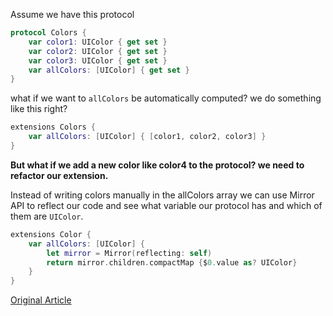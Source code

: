 Assume we have this protocol
```Swift
protocol Colors {
	var color1: UIColor { get set }
	var color2: UIColor { get set }
	var color3: UIColor { get set }
	var allColors: [UIColor] { get set }
}
```

 what if we want to `allColors` be automatically computed? we do something like this right?
 
```Swift
extensions Colors {
	var allColors: [UIColor] { [color1, color2, color3] }
}
```

**But what if we add a new color like color4 to the protocol? we need to refactor our extension.**

Instead of writing colors manually in the allColors array we can use Mirror API to reflect our code and see what variable our protocol has and which of them are `UIColor`.

```Swift
extensions Color {
	var allColors: [UIColor] {
		let mirror = Mirror(reflecting: self)
		return mirror.children.compactMap {$0.value as? UIColor} 
	} 
}
```

[Original Article](https://holyswift.app/the-trade-offs-of-using-mirror-api-to-do-code-reflection-in-swift)

